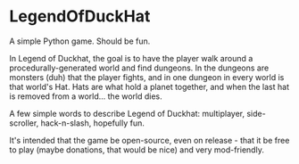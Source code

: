 # LegendOfDuckHat

<p>A simple Python game. Should be fun.</p>

<p>In Legend of Duckhat, the goal is to have the player walk around a procedurally-generated world and find dungeons. In the dungeons are monsters (duh) that the player fights, and in one dungeon in every world is that world's Hat. Hats are what hold a planet together, and when the last hat is removed from a world... the world dies.</p>

<p>A few simple words to describe Legend of Duckhat: multiplayer, side-scroller, hack-n-slash, hopefully fun.</p>

<p>It's intended that the game be open-source, even on release - that it be free to play (maybe donations, that would be nice) and very mod-friendly.</p>

